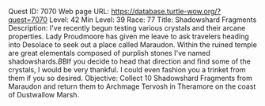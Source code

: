 Quest ID: 7070
Web page URL: https://database.turtle-wow.org/?quest=7070
Level: 42
Min Level: 39
Race: 77
Title: Shadowshard Fragments
Description: I've recently begun testing various crystals and their arcane properties. Lady Proudmoore has given me leave to ask travelers heading into Desolace to seek out a place called Maraudon. Within the ruined temple are great elementals composed of purplish stones I've named shadowshards.$B$BIf you decide to head that direction and find some of the crystals, I would be very thankful. I could even fashion you a trinket from them if you so desired.
Objective: Collect 10 Shadowshard Fragments from Maraudon and return them to Archmage Tervosh in Theramore on the coast of Dustwallow Marsh.
